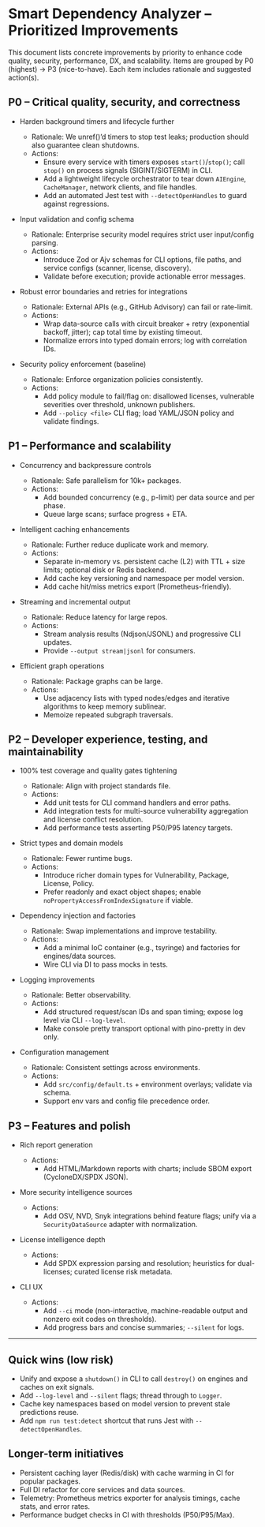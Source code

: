 # Smart Dependency Analyzer – Prioritized Improvements

This document lists concrete improvements by priority to enhance code quality, security, performance, DX, and scalability. Items are grouped by P0 (highest) → P3 (nice-to-have). Each item includes rationale and suggested action(s).

## P0 – Critical quality, security, and correctness

- Harden background timers and lifecycle further
  - Rationale: We unref()’d timers to stop test leaks; production should also guarantee clean shutdowns.
  - Actions:
    - Ensure every service with timers exposes `start()`/`stop()`; call `stop()` on process signals (SIGINT/SIGTERM) in CLI.
    - Add a lightweight lifecycle orchestrator to tear down `AIEngine`, `CacheManager`, network clients, and file handles.
    - Add an automated Jest test with `--detectOpenHandles` to guard against regressions.

- Input validation and config schema
  - Rationale: Enterprise security model requires strict user input/config parsing.
  - Actions:
    - Introduce Zod or Ajv schemas for CLI options, file paths, and service configs (scanner, license, discovery).
    - Validate before execution; provide actionable error messages.

- Robust error boundaries and retries for integrations
  - Rationale: External APIs (e.g., GitHub Advisory) can fail or rate-limit.
  - Actions:
    - Wrap data-source calls with circuit breaker + retry (exponential backoff, jitter); cap total time by existing timeout.
    - Normalize errors into typed domain errors; log with correlation IDs.

- Security policy enforcement (baseline)
  - Rationale: Enforce organization policies consistently.
  - Actions:
    - Add policy module to fail/flag on: disallowed licenses, vulnerable severities over threshold, unknown publishers.
    - Add `--policy <file>` CLI flag; load YAML/JSON policy and validate findings.

## P1 – Performance and scalability

- Concurrency and backpressure controls
  - Rationale: Safe parallelism for 10k+ packages.
  - Actions:
    - Add bounded concurrency (e.g., p-limit) per data source and per phase.
    - Queue large scans; surface progress + ETA.

- Intelligent caching enhancements
  - Rationale: Further reduce duplicate work and memory.
  - Actions:
    - Separate in-memory vs. persistent cache (L2) with TTL + size limits; optional disk or Redis backend.
    - Add cache key versioning and namespace per model version.
    - Add cache hit/miss metrics export (Prometheus-friendly).

- Streaming and incremental output
  - Rationale: Reduce latency for large repos.
  - Actions:
    - Stream analysis results (Ndjson/JSONL) and progressive CLI updates.
    - Provide `--output stream|jsonl` for consumers.

- Efficient graph operations
  - Rationale: Package graphs can be large.
  - Actions:
    - Use adjacency lists with typed nodes/edges and iterative algorithms to keep memory sublinear.
    - Memoize repeated subgraph traversals.

## P2 – Developer experience, testing, and maintainability

- 100% test coverage and quality gates tightening
  - Rationale: Align with project standards file.
  - Actions:
    - Add unit tests for CLI command handlers and error paths.
    - Add integration tests for multi-source vulnerability aggregation and license conflict resolution.
    - Add performance tests asserting P50/P95 latency targets.

- Strict types and domain models
  - Rationale: Fewer runtime bugs.
  - Actions:
    - Introduce richer domain types for Vulnerability, Package, License, Policy.
    - Prefer readonly and exact object shapes; enable `noPropertyAccessFromIndexSignature` if viable.

- Dependency injection and factories
  - Rationale: Swap implementations and improve testability.
  - Actions:
    - Add a minimal IoC container (e.g., tsyringe) and factories for engines/data sources.
    - Wire CLI via DI to pass mocks in tests.

- Logging improvements
  - Rationale: Better observability.
  - Actions:
    - Add structured request/scan IDs and span timing; expose log level via CLI `--log-level`.
    - Make console pretty transport optional with pino-pretty in dev only.

- Configuration management
  - Rationale: Consistent settings across environments.
  - Actions:
    - Add `src/config/default.ts` + environment overlays; validate via schema.
    - Support env vars and config file precedence order.

## P3 – Features and polish

- Rich report generation
  - Actions:
    - Add HTML/Markdown reports with charts; include SBOM export (CycloneDX/SPDX JSON).

- More security intelligence sources
  - Actions:
    - Add OSV, NVD, Snyk integrations behind feature flags; unify via a `SecurityDataSource` adapter with normalization.

- License intelligence depth
  - Actions:
    - Add SPDX expression parsing and resolution; heuristics for dual-licenses; curated license risk metadata.

- CLI UX
  - Actions:
    - Add `--ci` mode (non-interactive, machine-readable output and nonzero exit codes on thresholds).
    - Add progress bars and concise summaries; `--silent` for logs.

---

## Quick wins (low risk)

- Unify and expose a `shutdown()` in CLI to call `destroy()` on engines and caches on exit signals.
- Add `--log-level` and `--silent` flags; thread through to `Logger`.
- Cache key namespaces based on model version to prevent stale predictions reuse.
- Add `npm run test:detect` shortcut that runs Jest with `--detectOpenHandles`.

## Longer-term initiatives

- Persistent caching layer (Redis/disk) with cache warming in CI for popular packages.
- Full DI refactor for core services and data sources.
- Telemetry: Prometheus metrics exporter for analysis timings, cache stats, and error rates.
- Performance budget checks in CI with thresholds (P50/P95/Max).
